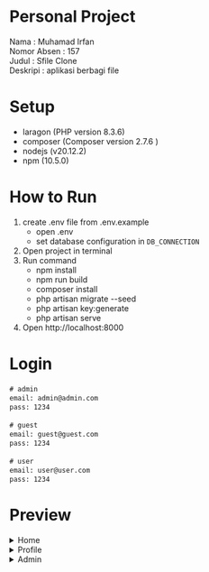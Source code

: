 # Personal Project
Nama : Muhamad Irfan  
Nomor Absen : 157  
Judul : Sfile Clone  
Deskripi : aplikasi berbagi file

# Setup
- laragon (PHP version 8.3.6)
- composer (Composer version 2.7.6 )
- nodejs (v20.12.2)
- npm (10.5.0)

# How to Run
1. create .env file from .env.example
   - open .env
   - set database configuration in ``DB_CONNECTION``
2. Open project in terminal
3. Run command
   - npm install
   - npm run build
   - composer install
   - php artisan migrate --seed
   - php artisan key:generate
   - php artisan serve
4. Open http://localhost:8000

# Login
```
# admin
email: admin@admin.com
pass: 1234

# guest
email: guest@guest.com
pass: 1234

# user
email: user@user.com
pass: 1234
```

# Preview
<details>
<summary>Home</summary> 

![alt Preview](https://github.com/irfanykywz-php-project/157-muhamad-irfan/blob/main/preview.png?raw=true)  
</details>

<details>
<summary>Profile</summary>

![alt Preview](https://github.com/irfanykywz-php-project/157-muhamad-irfan/blob/main/preview-panel.png?raw=true)
</details>

<details>
<summary>Admin</summary>

![alt Preview](https://github.com/irfanykywz-php-project/157-muhamad-irfan/blob/main/preview-admin.png?raw=true)
</details>
